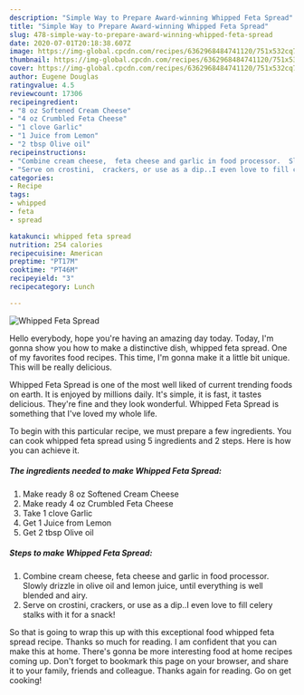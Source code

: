 ```yaml
---
description: "Simple Way to Prepare Award-winning Whipped Feta Spread"
title: "Simple Way to Prepare Award-winning Whipped Feta Spread"
slug: 478-simple-way-to-prepare-award-winning-whipped-feta-spread
date: 2020-07-01T20:18:38.607Z
image: https://img-global.cpcdn.com/recipes/6362968484741120/751x532cq70/whipped-feta-spread-recipe-main-photo.jpg
thumbnail: https://img-global.cpcdn.com/recipes/6362968484741120/751x532cq70/whipped-feta-spread-recipe-main-photo.jpg
cover: https://img-global.cpcdn.com/recipes/6362968484741120/751x532cq70/whipped-feta-spread-recipe-main-photo.jpg
author: Eugene Douglas
ratingvalue: 4.5
reviewcount: 17306
recipeingredient:
- "8 oz Softened Cream Cheese"
- "4 oz Crumbled Feta Cheese"
- "1 clove Garlic"
- "1 Juice from Lemon"
- "2 tbsp Olive oil"
recipeinstructions:
- "Combine cream cheese,  feta cheese and garlic in food processor.  Slowly drizzle in olive oil and lemon juice, until everything is well blended and airy."
- "Serve on crostini,  crackers, or use as a dip..I even love to fill celery stalks with it for a snack!"
categories:
- Recipe
tags:
- whipped
- feta
- spread

katakunci: whipped feta spread 
nutrition: 254 calories
recipecuisine: American
preptime: "PT17M"
cooktime: "PT46M"
recipeyield: "3"
recipecategory: Lunch

---
```



![Whipped Feta Spread](https://img-global.cpcdn.com/recipes/6362968484741120/751x532cq70/whipped-feta-spread-recipe-main-photo.jpg)

Hello everybody, hope you're having an amazing day today. Today, I'm gonna show you how to make a distinctive dish, whipped feta spread. One of my favorites food recipes. This time, I'm gonna make it a little bit unique. This will be really delicious.

Whipped Feta Spread is one of the most well liked of current trending foods on earth. It is enjoyed by millions daily. It's simple, it is fast, it tastes delicious. They're fine and they look wonderful. Whipped Feta Spread is something that I've loved my whole life.




To begin with this particular recipe, we must prepare a few ingredients. You can cook whipped feta spread using 5 ingredients and 2 steps. Here is how you can achieve it.

<!--inarticleads1-->

##### The ingredients needed to make Whipped Feta Spread:

1. Make ready 8 oz Softened Cream Cheese
1. Make ready 4 oz Crumbled Feta Cheese
1. Take 1 clove Garlic
1. Get 1 Juice from Lemon
1. Get 2 tbsp Olive oil




<!--inarticleads2-->

##### Steps to make Whipped Feta Spread:

1. Combine cream cheese,  feta cheese and garlic in food processor.  Slowly drizzle in olive oil and lemon juice, until everything is well blended and airy.
1. Serve on crostini,  crackers, or use as a dip..I even love to fill celery stalks with it for a snack!




So that is going to wrap this up with this exceptional food whipped feta spread recipe. Thanks so much for reading. I am confident that you can make this at home. There's gonna be more interesting food at home recipes coming up. Don't forget to bookmark this page on your browser, and share it to your family, friends and colleague. Thanks again for reading. Go on get cooking!
